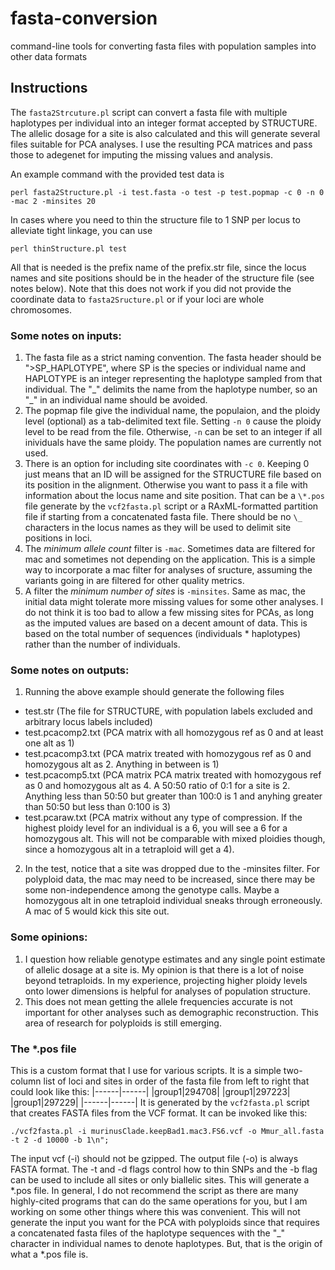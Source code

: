 # fasta-conversion
command-line tools for converting fasta files with population samples into other data formats

## Instructions
The `fasta2Strcuture.pl` script can convert a fasta file with multiple haplotypes per individual into an integer format accepted by STRUCTURE. The allelic dosage for a site is also calculated and this will generate several files suitable for PCA analyses. I use the resulting PCA matrices and pass those to adegenet for imputing the missing values and analysis.

An example command with the provided test data is 
```
perl fasta2Structure.pl -i test.fasta -o test -p test.popmap -c 0 -n 0 -mac 2 -minsites 20
```

In cases where you need to thin the structure file to 1 SNP per locus to alleviate tight linkage, you can use
```
perl thinStructure.pl test
```
All that is needed is the prefix name of the prefix.str file, since the locus names and site positions should be in the header of the structure file (see notes below). Note that this does not work if you did not provide the coordinate data to `fasta2Sructure.pl` or if your loci are whole chromosomes.


### Some notes on inputs:
 1. The fasta file as a strict naming convention. The fasta header should be ">SP_HAPLOTYPE", where SP is the species or individual name and HAPLOTYPE is an integer representing the haplotype sampled from that individual. The "\_" delimits the name from the haplotype number, so an "\_" in an individual name should be avoided.
 2. The popmap file give the individual name, the populaion, and the ploidy level (optional) as a tab-delimited text file. Setting `-n 0` cause the ploidy level to be read from the file. Otherwise, `-n` can be set to an integer if all inividuals have the same ploidy. The population names are currently not used.
 3. There is an option for including site coordinates with `-c 0`. Keeping 0 just means that an ID will be assigned for the STRUCTURE file based on its position in the alignment. Otherwise you want to pass it a file with information about the locus name and site position. That can be a `\*.pos` file generate by the `vcf2fasta.pl` script or a RAxML-formatted partition file if starting from a concatenated fasta file. There should be no `\_` characters in the locus names as they will be used to delimit site positions in loci.
 4. The *minimum allele count* filter is `-mac`. Sometimes data are filtered for mac and sometimes not depending on the application. This is a simple way to incorporate a mac filter for analyses of sructure, assuming the variants going in are filtered for other quality metrics.
 5. A filter the *minimum number of sites* is `-minsites`. Same as mac, the initial data might tolerate more missing values for some other analyses. I do not think it is too bad to allow a few missing sites for PCAs, as long as the imputed values are based on a decent amount of data. This is based on the total number of sequences (individuals * haplotypes) rather than the number of individuals.

### Some notes on outputs:
 1. Running the above example should generate the following files
  - test.str (The file for STRUCTURE, with population labels excluded and arbitrary locus labels included)
  - test.pcacomp2.txt (PCA matrix with all homozygous ref as 0 and at least one alt as 1)
  - test.pcacomp3.txt (PCA matrix treated with homozygous ref as 0 and homozygous alt as 2. Anything in between is 1)
  - test.pcacomp5.txt (PCA matrix PCA matrix treated with homozygous ref as 0 and homozygous alt as 4. A 50:50 ratio of 0:1 for a site is 2. Anything less than 50:50 but greater than 100:0 is 1 and anyhing greater than 50:50 but less than 0:100 is 3)
  - test.pcaraw.txt (PCA matrix without any type of compression. If the highest ploidy level for an individual is a 6, you will see a 6 for a homozygous alt. This will not be comparable with mixed ploidies though, since a homozygous alt in a tetraploid will get a 4).
 2. In the test, notice that a site was dropped due to the -minsites filter. For polyploid data, the mac may need to be increased, since there may be some non-independence among the genotype calls. Maybe a homozygous alt in one tetraploid individual sneaks through erroneously. A mac of 5 would kick this site out. 

### Some opinions:
 1. I question how reliable genotype estimates and any single point estimate of allelic dosage at a site is. My opinion is that there is a lot of noise beyond tetraploids. In my experience, projecting higher ploidy levels onto lower dimensions is helpful for analyses of population structure.
 2. This does not mean getting the allele frequencies accurate is not important for other analyses such as demographic reconstruction. This area of research for polyploids is still emerging.

### The \*.pos file
This is a custom format that I use for various scripts. It is a simple two-column list of loci and sites in order of the fasta file from left to right that could look like this:
|------|------|
|group1|294708|
|group1|297223|
|group1|297229|
|------|------|
It is generated by the `vcf2fasta.pl` script that creates FASTA files from the VCF format. It can be invoked like this:
```
./vcf2fasta.pl -i murinusClade.keepBad1.mac3.FS6.vcf -o Mmur_all.fasta -t 2 -d 10000 -b 1\n";
```
The input vcf (-i) should not be gzipped. The output file (-o) is always FASTA format. The -t and -d flags control how to thin SNPs and the -b flag can be used to include all sites or only biallelic sites. This will generate a \*.pos file. In general, I do not recommend the script as there are many highly-cited programs that can do the same operations for you, but I am working on some other things where this was convenient. This will not generate the input you want for the PCA with polyploids since that requires a concatenated fasta files of the haplotype sequences with the "\_" character in individual names to denote haplotypes. But, that is the origin of what a \*.pos file is.




